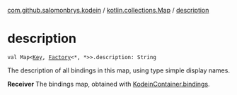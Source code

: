 [com.github.salomonbrys.kodein](../index.md) / [kotlin.collections.Map](index.md) / [description](.)

# description

`val Map<`[`Key`](../-kodein/-key/index.md)`, `[`Factory`](../-factory/index.md)`<*, *>>.description: String`

The description of all bindings in this map, using type simple display names.

**Receiver**
The bindings map, obtained with [KodeinContainer.bindings](../-kodein-container/bindings.md).

